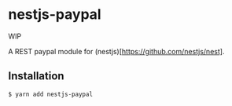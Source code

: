 # nestjs-paypal

WIP

A REST paypal module for (nestjs)[https://github.com/nestjs/nest].

## Installation 

```bash
$ yarn add nestjs-paypal
```
